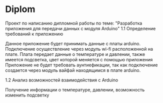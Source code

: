 # Diplom
Проект по написанию дипломной работы по теме: "Разработка приложения для передачи данных с модуля Arduino"
1.1 Определение требований к приложению

Данное приложение будет принимать данные с платы arduino. Подключение осуществление через модуль wi-fi расположенной на плате.
Плата передает данные о температуре и давлении, также имеется подсветка, цвет которой меняется с помощью приложения
Приложение не будет требовать аунтиефикации, так как подключение создается через модуль вайфай находящимся в плате arduino.


1.2 Анализ возможностей взаимодействия с Arduino

Получение информации о температуре, давлении, возможность изменить подсветку
